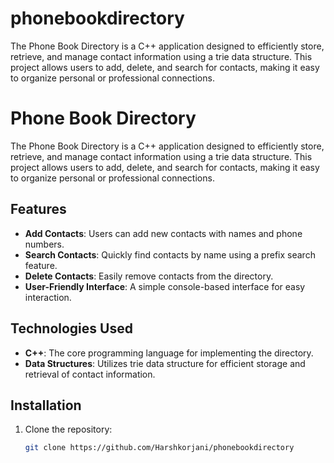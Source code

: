 # phonebookdirectory
The Phone Book Directory is a C++ application designed to efficiently store, retrieve, and manage contact information using a trie data structure. This project allows users to add, delete, and search for contacts, making it easy to organize personal or professional connections.
# Phone Book Directory

The Phone Book Directory is a C++ application designed to efficiently store, retrieve, and manage contact information using a trie data structure. This project allows users to add, delete, and search for contacts, making it easy to organize personal or professional connections.

## Features

- **Add Contacts**: Users can add new contacts with names and phone numbers.
- **Search Contacts**: Quickly find contacts by name using a prefix search feature.
- **Delete Contacts**: Easily remove contacts from the directory.
- **User-Friendly Interface**: A simple console-based interface for easy interaction.

## Technologies Used

- **C++**: The core programming language for implementing the directory.
- **Data Structures**: Utilizes trie data structure for efficient storage and retrieval of contact information.

## Installation

1. Clone the repository:
   ```bash
   git clone https://github.com/Harshkorjani/phonebookdirectory
